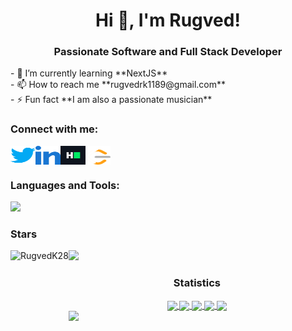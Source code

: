 <h1 align="center">Hi 👋, I'm Rugved!</h1>
<h3 align="center">Passionate Software and Full Stack Developer</h3>
- 🌱 I’m currently learning **NextJS**<br>
- 📫 How to reach me **rugvedrk1189@gmail.com**<br>
- ⚡ Fun fact **I am also a passionate musician**

<h3 align="left">Connect with me:</h3>
<p align="left">
<a href="https://twitter.com/RugvedK28" target="blank"><img align="center" src="https://raw.githubusercontent.com/teamedwardforever/Readme-Generator/71f25dd8b98329b168142a6b782a107b75eab178/svg/Social/twitter.svg" alt="RugvedK28" height="30" width="40" /></a><a href="https://linkedin.com/in/RugvedKulkarni" target="blank"><img align="center" src="https://raw.githubusercontent.com/teamedwardforever/Readme-Generator/71f25dd8b98329b168142a6b782a107b75eab178/svg/Social/linked-in-alt.svg" alt="RugvedKulkarni" height="30" width="40" /></a><a href="https://www.hackerrank.com/RugvedK28" target="blank"><img align="center" src="https://raw.githubusercontent.com/teamedwardforever/Readme-Generator/71f25dd8b98329b168142a6b782a107b75eab178/svg/Social/hackerrank.svg" alt="RugvedK28" height="30" width="40" /></a><a href="https://www.leetcode.com/RugvedKulkarni" target="blank"><img align="center" src="https://raw.githubusercontent.com/teamedwardforever/Readme-Generator/71f25dd8b98329b168142a6b782a107b75eab178/svg/Social/leet-code.svg" alt="RugvedKulkarni" height="30" width="40" /></a></p>

<h3 align="left">Languages and Tools:</h3>
<p align="auto">
  <a href="https://skillicons.dev](https://github.com/Rugvedk28/">
    <img src="https://skillicons.dev/icons?i=bootstrap,cpp,css,express,figma,firebase,git,github,html,javascript,materialui,mongodb,mysql,netlify,nextjs,nodejs,npm,opencv,ps,postman,pr,py,react,tailwind,tensorflow,ts,vercel,vite,vscode," />
  </a>
</p>

<h3 align="left">Stars</h3>
<img align="left" height="180em" src="https://github-readme-stats.vercel.app/api/top-langs/?username=RugvedK28&layout=compact&theme=radical" alt=RugvedK28 />

<img src="https://user-images.githubusercontent.com/73097560/115834477-dbab4500-a447-11eb-908a-139a6edaec5c.gif"><h3 align="center">Statistics</h3>
<div align="center">
<a href="https://github.com/RugvedK28">
<img align="center" src="http://github-profile-summary-cards.vercel.app/api/cards/stats?username=RugvedK28&theme=2077" height="180em" />
<img align="center" src="http://github-profile-summary-cards.vercel.app/api/cards/most-commit-language?username=RugvedK28&theme=2077" height="180em" />
<img align="center" src="http://github-profile-summary-cards.vercel.app/api/cards/repos-per-language?username=RugvedK28&theme=2077" height="180em" />
<img align="center" src="http://github-profile-summary-cards.vercel.app/api/cards/productive-time?username=RugvedK28&theme=2077" height="180em" />
<img align="center" src="http://github-profile-summary-cards.vercel.app/api/cards/profile-details?username=RugvedK28&theme=2077" height="180em" />
</div>

<img src="https://raw.githubusercontent.com/Trilokia/Trilokia/379277808c61ef204768a61bbc5d25bc7798ccf1/bottom_header.svg" />
